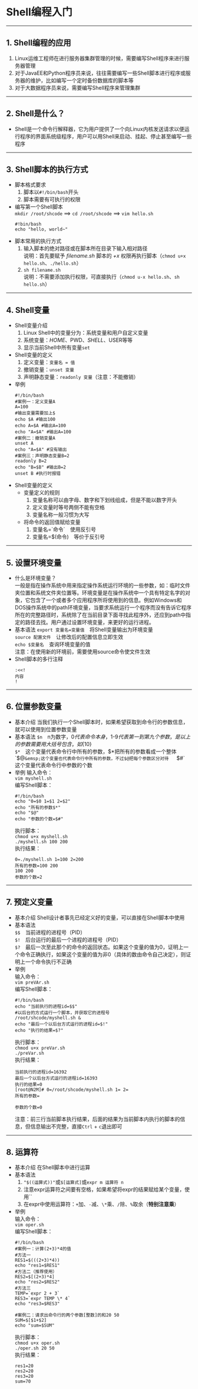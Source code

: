 # Shell编程入门
---
## 1. Shell编程的应用
1. Linux运维工程师在进行服务器集群管理的时候，需要编写Shell程序来进行服务器管理  
2. 对于JavaEE和Python程序员来说，往往需要编写一些Shell脚本进行程序或服务器的维护，比如编写一个定时备份数据库的脚本等  
3. 对于大数据程序员来说，需要编写Shell程序来管理集群  
---
## 2. Shell是什么？  
+ Shell是一个命令行解释器，它为用户提供了一个向Linux内核发送请求以便运行程序的界面系统级程序，用户可以用Shell来启动、挂起、停止甚至编写一些程序  
---
## 3. Shell脚本的执行方式  
+ 脚本格式要求  
  1. 脚本以`#!/bin/bash`开头  
  2. 脚本需要有可执行的权限
+ 编写第一个Shell脚本  
  `mkdir /root/shcode` ==> `cd /root/shcode` ==> `vim hello.sh`
  ```Shell
  #!bin/bash
  echo "hello, world~"
  ```
+ 脚本常用的执行方式  
  1. 输入脚本的绝对路径或在脚本所在目录下输入相对路径  
   说明：首先要赋予 *filename.sh* 脚本的 *+x* 权限再执行脚本（`chmod u+x hello.sh`、`./hello.sh`）  
  2. `sh filename.sh`  
   说明：不需要添加执行权限，可直接执行（`chmod u-x hello.sh`、`sh hello.sh`）
---
## 4. Shell变量
+ Shell变量介绍
  1. Linux Shell中的变量分为：系统变量和用户自定义变量  
  2. 系统变量：$HOME、$PWD、$SHELL、$USER等等
  3. 显示当前Shell中所有变量`set`
+ Shell变量的定义
  1. 定义变量：`变量名 = 值`  
  2. 撤销变量：`unset 变量`  
  3. 声明静态变量：`readonly 变量`（注意：不能撤销）
+ 举例  
  ```Shell
  #!/bin/bash
  #案例一：定义变量A
  A=100
  #输出变量需要加上$
  echo $A #输出100
  echo A=$A #输出A=100
  echo "A=$A" #输出A=100
  #案例二：撤销变量A
  unset A
  echo "A=$A" #没有输出
  #案例三：声明静态变量B=2
  readonly B=2
  echo "B=$B" #输出B=2
  unset B #执行时报错
  ```
+ Shell变量的定义
  + 变量定义的规则
    1. 变量名称可以由字母、数字和下划线组成，但是不能以数字开头  
    2. 定义变量时等号两侧不能有空格  
    3. 变量名称一般习惯为大写  
  + 将命令的返回值赋给变量
    1. 变量名=\`命令\`&emsp;使用反引号  
    2. 变量名=$(命令)&emsp;等价于反引号
---
## 5. 设置环境变量
+ 什么是环境变量？  
  一般是指在操作系统中用来指定操作系统运行环境的一些参数，如：临时文件夹位置和系统文件夹位置等。环境变量是在操作系统中一个具有特定名字的对象，它包含了一个或者多个应用程序所将使用到的信息。例如Windows和DOS操作系统中的path环境变量，当要求系统运行一个程序而没有告诉它程序所在的完整路径时，系统除了在当前目录下面寻找此程序外，还应到path中指定的路径去找。用户通过设置环境变量，来更好的运行进程。
+ 基本语法
  `export 变量名=变量值`&emsp;将Shell变量输出为环境变量  
  `source 配置文件`&emsp;让修改后的配置信息立即生效  
  `echo $变量名`&emsp;查询环境变量的值  
  注意：在使用新的环境前，需要使用source命令使文件生效
+ Shell脚本的多行注释  
  ```Shell
  :<<! 
  内容
  !
  ```
---
## 6. 位置参数变量
+ 基本介绍
  当我们执行一个Shell脚本时，如果希望获取到命令行的参数信息，就可以使用到位置参数变量
+ 基本语法
  `$n`&emsp;n为数字，$0代表命令本身，$1-$9代表第一到第九个参数，是以上的参数需要用大括号包含，如${10}  
  `$*`&emsp;这个变量代表命令行中所有的参数，$*把所有的参数看成一个整体  
  `$@`&emsp;这个变量也代表命令行中所有的参数，不过$@把每个参数区分对待  
  `$#`&emsp;这个变量代表命令行中参数的个数  
+ 举例
  输入命令：  
  `vim myshell.sh`  
  编写Shell脚本：  
  ```Shell
  #!/bin/bash
  echo "0=$0 1=$1 2=$2"
  echo "所有的参数$*"
  echo "$@"
  echo "参数的个数=$#"
  ```
  执行脚本：  
  `chmod u+x myshell.sh`  
  `./myshell.sh 100 200`  
  执行结果：    
  ```
  0=./myshell.sh 1=100 2=200
  所有的参数=100 200
  100 200
  参数的个数=2
  ```
---
## 7. 预定义变量
+ 基本介绍
  Shell设计者事先已经定义好的变量，可以直接在Shell脚本中使用
+ 基本语法  
  `$$`&emsp;当前进程的进程号（PID）  
  `$!`&emsp;后台运行的最后一个进程的进程号（PID）  
  `$?`&emsp;最后一次至此那个的命令的返回状态。如果这个变量的值为0，证明上一个命令正确执行，如果这个变量的值为非0（具体的数由命令自己决定），则证明上一个命令执行不正确  
+ 举例  
  输入命令：  
  `vim preVAr.sh`  
  编写Shell脚本：  
  ```Shell
  #!/bin/bash
  echo "当前执行的进程id=$$"
  #以后台的方式运行一个脚本，并获取它的进程号
  /root/shcode/myshell.sh &
  echo "最后一个以后台方式运行的进程id=$!"
  echo "执行的结果=$?"
  ```
  执行脚本：  
  `chmod u+x preVar.sh`  
  `./preVar.sh`  
  执行结果：  
  ```
  当前执行的进程id=16392
  最后一个以后台方式运行的进程id=16393
  执行的结果=0
  [root@N2M]# 0=/root/shcode/myshell.sh 1= 2=
  所有的参数=

  参数的个数=0

  ```
  注意：前三行当前脚本执行结果，后面的结果为当前脚本内执行的脚本的信息，但信息输出不完整，直接`Ctrl` + `c`退出即可  
---
## 8. 运算符
+ 基本介绍
  在Shell脚本中进行运算
+ 基本语法
  1. `"$((运算式))"`或`$[运算式]`或`expr m 运算符 n`  
  2. 注意expr运算符之间要有空格，如果希望将expr的结果赋给某个变量，使用``  
  3. 在expr中使用运算符：`+`加、`-`减、`\*`乘、`/`除、`%`取余（**特别注意乘**）
+ 举例  
  输入命令：  
  `vim oper.sh`  
  编写Shell脚本：  
  ```Shell
  #!/bin/bash
  #案例一：计算(2+3)*4的值
  #方法一
  RES1=$(((2+3)*4))
  echo "res1=$RES1"
  #方法二（推荐使用）
  RES2=$[(2+3)*4]
  echo "res2=$RES2"
  #方法三
  TEMP=`expr 2 + 3`
  RES3=`expr TEMP \* 4`
  echo "res3=$RES3"

  #案例二：请求出命令行的两个参数[整数]的和20 50
  SUM=$[$1+$2]
  echo "sum=$SUM"
  ```
  执行脚本：  
  `chmod u+x oper.sh`  
  `./oper.sh 20 50`  
  执行结果：  
  ```
  res1=20
  res2=20
  res3=20
  sum=70
  ```
